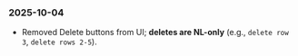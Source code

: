 
### 2025-10-04
- Removed Delete buttons from UI; **deletes are NL-only** (e.g., `delete row 3`, `delete rows 2-5`).
